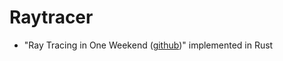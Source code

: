 
# Raytracer


- "Ray Tracing in One Weekend ([github](https://raytracing.github.io/books/RayTracingInOneWeekend.html#overview))" implemented in Rust 